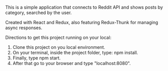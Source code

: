 This is a simple application that connects to Reddit API and shows posts by category, searched by the user.

Created with React and Redux, also featuring Redux-Thunk for managing async responses.

Directions to get this project running on your local:

1. Clone this project on you local environment.
2. On your terminal, inside the project folder, type: npm install.
3. Finally, type npm start.
4. After that go to your browser and type "localhost:8080".
